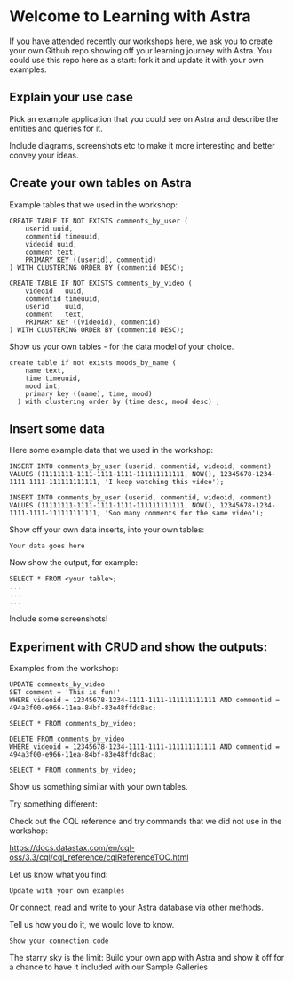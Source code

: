 # Welcome to Learning with Astra #

If you have attended recently our workshops here, we ask you to create your own Github repo showing off your learning journey with Astra. You could use this repo here as a start: fork it and update it with your own examples.

## Explain your use case ##

Pick an example application that you could see on Astra and describe the entities and queries for it. 

Include diagrams, screenshots etc to make it more interesting and better convey your ideas.

## Create your own tables on Astra ##

Example tables that we used in the workshop:

```
CREATE TABLE IF NOT EXISTS comments_by_user (
    userid uuid,
    commentid timeuuid,
    videoid uuid,
    comment text,
    PRIMARY KEY ((userid), commentid)
) WITH CLUSTERING ORDER BY (commentid DESC);

CREATE TABLE IF NOT EXISTS comments_by_video (
    videoid   uuid,
    commentid timeuuid,
    userid    uuid,
    comment   text,
    PRIMARY KEY ((videoid), commentid)
) WITH CLUSTERING ORDER BY (commentid DESC);
```

Show us your own tables - for the data model of your choice.

```
create table if not exists moods_by_name ( 
    name text, 
    time timeuuid, 
    mood int, 
    primary key ((name), time, mood) 
  ) with clustering order by (time desc, mood desc) ;
```

## Insert some data ##

Here some example data that we used in the workshop:

```
INSERT INTO comments_by_user (userid, commentid, videoid, comment)
VALUES (11111111-1111-1111-1111-111111111111, NOW(), 12345678-1234-1111-1111-111111111111, 'I keep watching this video');

INSERT INTO comments_by_user (userid, commentid, videoid, comment)
VALUES (11111111-1111-1111-1111-111111111111, NOW(), 12345678-1234-1111-1111-111111111111, 'Soo many comments for the same video');
```

Show off your own data inserts, into your own tables:

```
Your data goes here
```

Now show the output, for example:

```
SELECT * FROM <your table>;
...
...
...
```

Include some screenshots!

## Experiment with CRUD and show the outputs: ##

Examples from the workshop:

```
UPDATE comments_by_video 
SET comment = 'This is fun!' 
WHERE videoid = 12345678-1234-1111-1111-111111111111 AND commentid = 494a3f00-e966-11ea-84bf-83e48ffdc8ac;

SELECT * FROM comments_by_video;
```

```
DELETE FROM comments_by_video 
WHERE videoid = 12345678-1234-1111-1111-111111111111 AND commentid = 494a3f00-e966-11ea-84bf-83e48ffdc8ac;

SELECT * FROM comments_by_video;
```

Show us something similar with your own tables.

Try something different:

Check out the CQL reference and try commands that we did not use in the workshop:

https://docs.datastax.com/en/cql-oss/3.3/cql/cql_reference/cqlReferenceTOC.html

Let us know what you find:

```
Update with your own examples
```

Or connect, read and write to your Astra database via other methods.

Tell us how you do it, we would love to know. 

```
Show your connection code
```

The starry sky is the limit: Build your own app with Astra and show it off for a chance to have it included with our Sample Galleries



